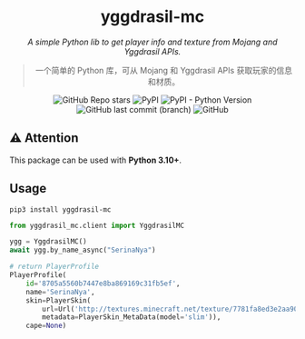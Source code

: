<div align="center">

# yggdrasil-mc

_A simple Python lib to get player info and texture from Mojang and Yggdrasil APIs._

> 一个简单的 Python 库，可从 Mojang 和 Yggdrasil APIs 获取玩家的信息和材质。

</div>

<p align="center">

<img alt="GitHub Repo stars" src="https://img.shields.io/github/stars/SerinaNya/yggdrasil-mc?style=flat-square&link=https%3A%2F%2Fgithub.com%2FSerinaNya%2Fyggdrasil-mc">
<img src="https://img.shields.io/pypi/v/yggdrasil-mc?style=flat-square" alt="PyPI">
<img src="https://img.shields.io/pypi/pyversions/yggdrasil-mc?style=flat-square" alt="PyPI - Python Version">
<img src="https://img.shields.io/github/last-commit/SerinaNya/yggdrasil-mc/main?style=flat-square" alt="GitHub last commit (branch)">
<img src="https://img.shields.io/github/license/SerinaNya/yggdrasil-mc?style=flat-square" alt="GitHub">

</p>


## ⚠️ Attention

This package can be used with **Python 3.10+**.

## Usage

``` shell
pip3 install yggdrasil-mc
```

``` python
from yggdrasil_mc.client import YggdrasilMC

ygg = YggdrasilMC()
await ygg.by_name_async("SerinaNya")

# return PlayerProfile
PlayerProfile(
    id='8705a5560b7447e8ba869169c31fb5ef', 
    name='SerinaNya', 
    skin=PlayerSkin(
        url=Url('http://textures.minecraft.net/texture/7781fa8ed3e2aa907944ec0f1ec391ad05955eb9c6424d911d409b00a69ea516'), 
        metadata=PlayerSkin_MetaData(model='slim')), 
    cape=None)
```
